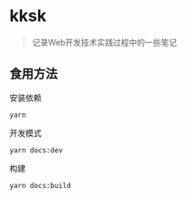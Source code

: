 # kksk

> 记录Web开发技术实践过程中的一些笔记

## 食用方法

安装依赖

```
yarn
```

开发模式

```
yarn docs:dev
```

构建

```
yarn docs:build
```